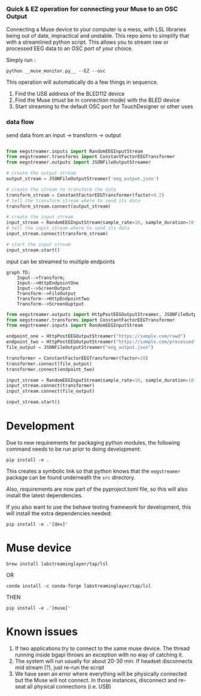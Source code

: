 ### Quick & EZ operation for connecting your Muse to an OSC Output

Connecting a Muse device to your computer is a mess, with LSL libraries being out of date, impractical and unstable. This repo aims to simplify that with a streamlined python script.  This allows you to stream raw or processed EEG data to an OSC port of your choice. 


Simply run : 

`python __muse_monitor.py__ --EZ --osc`

This operation will automatically do a few things in sequence. 

1.  Find the USB address of the BLED112 device
2.  Find the Muse (must be in connection mode) with the BLED device
3.  Start streaming to the default OSC port for TouchDesigner or other uses


### data flow

send data from an input -> transform -> output

```python

from eegstreamer.inputs import RandomEEGInputStream
from eegstreamer.transforms import ConstantFactorEEGTransformer
from eegstreamer.outputs import JSONFileOutputStreamer

# create the output stream
output_stream = JSONFileOutputStreamer('eeg_output.json')

# create the stream to transform the data
transform_stream = ConstantFactorEEGTransformer(factor=0.2)
# tell the transform stream where to send its data
transform_stream.connect(output_stream)

# create the input stream
input_stream = RandomEEGInputStream(sample_rate=10, sample_duration=10)
# tell the input stream where to send its data
input_stream.connect(transform_stream)

# start the input stream
input_stream.start()
```

input can be streamed to multiple endpoints

```mermaid
graph TD;
    Input-->Transform;
    Input-->HttpEndpointOne
    Input-->ScreenOutput
    Transform-->FileOutput
    Transform-->HttpEndpointTwo
    Transform-->ScreenOuptput
```

```python
from eegstreamer.outputs import HttpPostEEGOutputStreamer, JSONFileOutputStreamer
from eegstreamer.transforms import ConstantFactorEEGTransformer
from eegstreamer.inputs import RandomEEGInputStream

endpoint_one = HttpPostEEGOutputStreamer("https://sample.com/rawd")
endpoint_two = HttpPostEEGOutputStreamer("https://sample.com/processed")
file_output = JSONFileOutputStreamer("eeg_output.json")

transformer = ConstantFactorEEGTransformer(factor=10)
transformer.connect(file_output)
transformer.connect(endpoint_two)

input_stream = RandomEEGInputStream(sample_rate=10, sample_duration=10)
input_stream.connect(transformer)
input_stream.connect(file_output)

input_stream.start()
```

# Development

Due to new requirements for packaging python modules, the following command needs to be run
prior to doing development:

`pip install -e .`

This creates a symbolic link so that python knows that the `eegstreamer` package
can be found underneath the `src` directory.

Also, requirements are now part of the pyproject.toml file, so this will
also install the latest dependencies.


If you also want to use the behave testing framework for development, this will
install the extra dependencies needed:

`pip install -e .'[dev]'`

# Muse device

`brew install labstreaminglayer/tap/lsl` 

OR 

`conda install -c conda-forge labstreaminglayer/tap/lsl`

THEN

`pip install -e .'[muse]'`

# Known issues

1. If two applications try to connect to the same muse device. The thread running inside bgapi throws an exception with no way of catching it.
2. The system will run usually for about 20-30 min. If headset disconnects mid stream (?), just re-run the script
3. We have seen an error where everything will be physically connected but the Muse will not connect. In those instances, disconnect and re-seat all physical connections (i.e. USB) 
